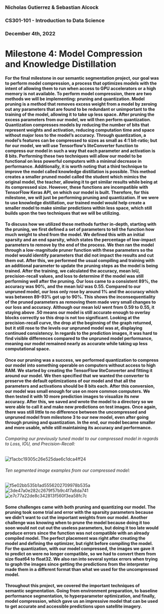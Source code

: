 ### Nicholas Gutierrez & Sebastian Alcock
### CS301-101 - Introduction to Data Science
### December 4th, 2022

# Milestone 4: Model Compression and Knowledge Distillation

#### For the final milestone in our semantic segmentation project, our goal was to perform model compression, a process that optimizes models with the intent of allowing them to run when access to GPU accelerators or a high memory is not available. To perform model compression, there are two methods we will be implementing: pruning and quantization. Model pruning is a method that removes excess weight from a model by zeroing out any parameters that are found to be redundant or unimportant to the training of the model, allowing it to take up less space. After pruning the excess parameters from our model, we will then perform quantization. Quantization compresses models by reducing the number of bits that represent weights and activation, reducing computation time and space without major loss to the model’s accuracy. Through quantization, a model’s features can be compressed to sizes as small as 4:1 bit-ratio; but for our model, we will use Tensorflow’s liteConverter function to compress our model in such a way that each parameter and activation is 8 bits. Performing these two techniques will allow our model to be functional on less powerful computers with a minimal decrease in performance. Additionally, it is worth noting that a third technique to improve the model called knowledge distillation is possible. This method creates a smaller pruned model called the student which mimics the original model, the teacher, allowing it to get similar results while being at its compressed size. However, these functions are incompatible with TensorFlow Keras API, on which our model is built. Therefore, for this milestone, we will just be performing pruning and quantization. If we were to use knowledge distillation, our trained model would help create a smaller model to make similar predictions within less space, which still builds upon the two techniques that we will be utilizing.

#### To discuss how we utilized these methods further in-depth, starting with the pruning, we first defined a set of parameters to tell the function how much weight to shed from the model. We defined this with an initial sparsity and an end sparsity, which states the percentage of low-impact parameters to remove by the end of the process. We then ran the model through a low-magnitude pruner function with these parameters so the model would identify parameters that did not impact the results and cut them out. After this, we performed the usual compiling and training with an additional parameter to update the pruning steps as the model is being trained. After the training, we calculated the accuracy, mean IoU, precision-recall values, and loss to determine if the model was still performing well after the pruning. Our loss came to a consistent 89%, the accuracy was 90%, and the mean IoU was 0.55. Compared to our unpruned model, our loss only rose by around 1% and the accuracy which was between 89-93% got up to 90%. This shows the inconsequentiality of the pruned parameters as removing them made very small changes to our loss and accuracy. Although our mean IoU went from 0.59 to 0.55, it staying above .50 means our model is still accurate enough to overlay blocks correctly so this drop is not too significant. Looking at the precision-recall curve, the drop at the beginning of the graph returned, but it still rose to the levels our unpruned model was at, displaying continued consistency. In regards to the prediction images, it was hard to find visible differences compared to the unpruned model performance, meaning our model remained nearly as accurate while taking up less computational space.

#### Once our pruning was a success, we performed quantization to compress our model into something operable on computers without access to high RAM. We started by creating the TensorFlow liteConverter and fitting it around our model. We then specified that we wanted the converter to preserve the default optimizations of our model and that all the parameters and activations should be 8 bits each. After this conversion, our model was small enough for use on more common computers. We then tested it with 10 more prediction images to visualize its new accuracy. After this, we saved and wrote the model to a directory so we were able to call it and make new predictions on test images. Once again, there was still little to no difference between the uncompressed and unpruned model from milestone 3 to our new model, even after going through pruning and quantization. In the end, our model became smaller and more usable, while still maintaining its accuracy and performance.

###### Comparing our previously tuned model to our compressed model in regards to Loss, IOU, and Precision-Recall:
![f1acbc19305c26e525dae6c1dca4ff24](https://user-images.githubusercontent.com/78321301/205547118-4521ed1f-f6e9-4d4f-8b0c-056eb1bbf7ef.png)

###### Ten segmented image examples from our compressed model:
![f5e02bb535b1ad5556202709978b535a](https://user-images.githubusercontent.com/78321301/205547087-d951b6a7-1698-4520-8104-abd611f5b8fd.png)
![3de47a0e282c2679f57b9c4f7a8da741](https://user-images.githubusercontent.com/78321301/205547092-e8721b12-d28c-4bc2-85e7-e76313467a5b.png)
![e7c77a22de8c342813f560f3ea58fc7c](https://user-images.githubusercontent.com/78321301/205547096-3a194af1-c3fb-4dab-9f7b-0f5d1f941c08.png)

#### Some challenges came with both pruning and quantizing our model. The pruning took some trial and error with the sparsity parameters because we didn’t want to cut the important weights from our model. Another challenge was knowing when to prune the model because doing it too soon would not cut out the useless parameters, but doing it too late would produce errors since the function was not compatible with an already compiled model. The perfect placement was right after creating the model and defining the optimizer, but right before compiling the model. For the quantization, with our model compressed, the images we gave it to predict on were no longer compatible, so we had to convert them from size float64 to float32. We also ran into several syntax errors when trying to graph the images since getting the predictions from the interpreter made them in a different format than what we used for the uncompressed model.

#### Throughout this project, we covered the important techniques of semantic segmentation. Going from environment preparation, to baseline performance segmentation, to hyperparameter optimization, and finally, model compression, which gave us an impressive model that can be used to get accurate and accessible predictions upon satellite imagery.
